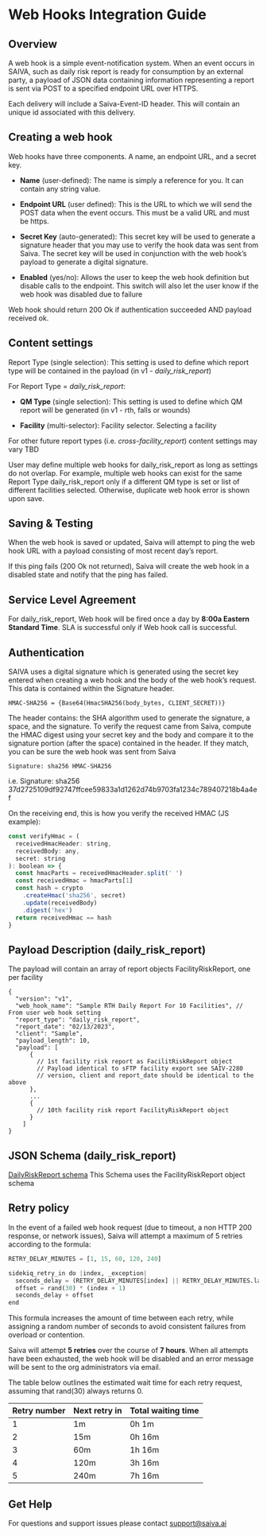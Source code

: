 # Web Hooks Integration Guide

## Overview

A web hook is a simple event-notification system. When an event occurs in SAIVA, such as daily risk report is ready for consumption by an external party, a payload of JSON data containing information representing a report is sent via POST to a specified endpoint URL over HTTPS.

Each delivery will include a Saiva-Event-ID header. This will contain an unique id associated with this delivery.

## Creating a web hook

Web hooks have three components. A name, an endpoint URL, and a secret key.

- **Name** (user-defined): The name is simply a reference for you. It can contain any string value.

- **Endpoint URL** (user defined): This is the URL to which we will send the POST data when the event occurs. This must be a valid URL and must be https. 

- **Secret Key** (auto-generated): This secret key will be used to generate a signature header that you may use to verify the hook data was sent from Saiva. The secret key will be used in conjunction with the web hook’s payload to generate a digital signature. 

- **Enabled** (yes/no): Allows the user to keep the web hook definition but disable calls to the endpoint. This switch will also let the user know if the web hook was disabled due to failure 

Web hook should return 200 Ok if authentication succeeded AND payload received ok.  

## Content settings 

Report Type (single selection): This setting is used to define which report type will be contained in the payload (in v1 - *daily_risk_report*) 

For Report Type = *daily_risk_report*:

- **QM Type** (single selection): This setting is used to define which QM report will be generated (in v1 - rth, falls or wounds)

- **Facility** (multi-selector): Facility selector. Selecting a facility

For other future report types (i.e. *cross-facility_report*) content settings may vary TBD

User may define multiple web hooks for daily_risk_report as long as settings do not overlap. For example, multiple web hooks can exist for the same Report Type daily_risk_report only if a different QM type is set or list of different facilities selected. Otherwise, duplicate web hook error is shown upon save. 

## Saving & Testing

When the web hook is saved or updated, Saiva will attempt to ping the web hook URL with a payload consisting of most recent day’s report. 

If this ping fails (200 Ok not returned), Saiva will create the web hook in a disabled state and notify  that the ping has failed. 

## Service Level Agreement

For daily_risk_report, Web hook will be fired once a day by **8:00a Eastern Standard Time**. SLA is successful only if Web hook call is successful.

## Authentication

SAIVA uses a digital signature which is generated using the secret key entered when creating a web hook and the body of the web hook’s request. This data is contained within the Signature header.

`HMAC-SHA256 = {Base64(HmacSHA256(body_bytes, CLIENT_SECRET))}`

The header contains: the SHA algorithm used to generate the signature, a space, and the signature. To verify the request came from Saiva, compute the HMAC digest using your secret key and the body and compare it to the signature portion (after the space) contained in the header. If they match, you can be sure the web hook was sent from Saiva

`Signature: sha256 HMAC-SHA256`

i.e. Signature: sha256 37d2725109df92747ffcee59833a1d1262d74b9703fa1234c789407218b4a4ef

On the receiving end, this is how you verify the received HMAC (JS example):

```javascript
const verifyHmac = (
  receivedHmacHeader: string,
  receivedBody: any,
  secret: string
): boolean => {
  const hmacParts = receivedHmacHeader.split(' ')
  const receivedHmac = hmacParts[1]
  const hash = crypto
    .createHmac('sha256', secret)
    .update(receivedBody)
    .digest('hex')
  return receivedHmac == hash
}
```

## Payload Description (daily_risk_report)

The payload will contain an array of report objects FacilityRiskReport, one per facility

```
{
  "version": "v1",
  "web_hook_name": "Sample RTH Daily Report For 10 Facilities", // From user web hook setting
  "report_type": "daily_risk_report",
  "report_date": "02/13/2023",
  "client": "Sample",
  "payload_length": 10,
  "payload": [
      {
        // 1st facility risk report as FacilitRiskReport object
        // Payload identical to sFTP facility export see SAIV-2280
        // version, client and report_date should be identical to the above
      },
      ...
      {
        // 10th facility risk report FacilityRiskReport object
      }
    ]
}
```

## JSON Schema (daily_risk_report)

[DailyRiskReport schema](https://github.com/saivaai/webhook-integration/blob/dev/schema/DailyRiskReport.json "DailyRiskReport schema")
This Schema uses the FacilityRiskReport object schema

## Retry policy

In the event of a failed web hook request (due to timeout, a non HTTP 200 response, or network issues), Saiva will attempt a maximum of 5 retries according to the formula:

```python
RETRY_DELAY_MINUTES = [1, 15, 60, 120, 240]

sidekiq_retry_in do |index, _exception|
  seconds_delay = (RETRY_DELAY_MINUTES[index] || RETRY_DELAY_MINUTES.last) * 60
  offset = rand(30) * (index + 1)
  seconds_delay + offset
end

```

This formula increases the amount of time between each retry, while assigning a random number of seconds to avoid consistent failures from overload or contention.

Saiva will attempt **5 retries** over the course of **7 hours**. When all attempts have been exhausted, the web hook will be disabled and an error message will be sent to the org administrators via email. 

The table below outlines the estimated wait time for each retry request, assuming that rand(30) always returns 0.

|  Retry number  | Next retry in  |  Total waiting time |
| ------------ | ------------ | ------------ |
| 1 | 1m   | 0h 1m  |
|  2 | 15m  | 0h 16m  |
|  3 | 60m  | 1h 16m  |
|  4 | 120m  | 3h 16m  |
|  5 | 240m  | 7h 16m  |

## Get Help
For questions and support issues please contact support@saiva.ai


